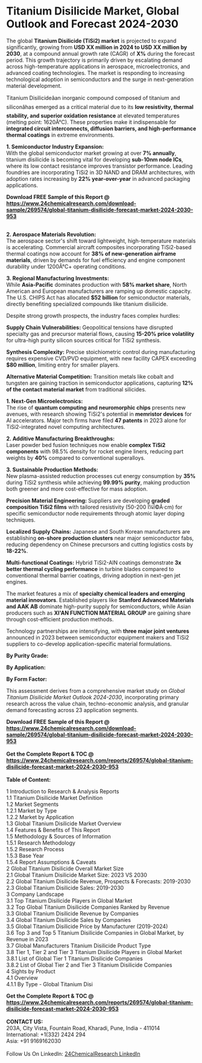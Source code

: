 <h1>Titanium Disilicide Market, Global Outlook and Forecast 2024-2030</h1><p>The global <strong>Titanium Disilicide (TiSi2) market</strong> is projected to expand significantly, growing from <strong>USD XX million in 2024 to USD XX million by 2030</strong>, at a compound annual growth rate (CAGR) of <strong>X%</strong> during the forecast period. This growth trajectory is primarily driven by escalating demand across high-temperature applications in aerospace, microelectronics, and advanced coating technologies. The market is responding to increasing technological adoption in semiconductors and the surge in next-generation material development.</p><p>Titanium Disilicideâan inorganic compound composed of titanium and siliconâhas emerged as a critical material due to its <strong>low resistivity, thermal stability, and superior oxidation resistance</strong> at elevated temperatures (melting point: 1620Â°C). These properties make it indispensable for <strong>integrated circuit interconnects, diffusion barriers, and high-performance thermal coatings</strong> in extreme environments.</p><p><strong>1. Semiconductor Industry Expansion:</strong><br>
With the global semiconductor market growing at over <strong>7% annually</strong>, titanium disilicide is becoming vital for developing <strong>sub-10nm node ICs</strong>, where its low contact resistance improves transistor performance. Leading foundries are incorporating TiSi2 in 3D NAND and DRAM architectures, with adoption rates increasing by <strong>22% year-over-year</strong> in advanced packaging applications.</p><div><b>Download FREE Sample of this Report @ 
            <a href="https://www.24chemicalresearch.com/download-sample/269574/global-titanium-disilicide-forecast-market-2024-2030-953">
            https://www.24chemicalresearch.com/download-sample/269574/global-titanium-disilicide-forecast-market-2024-2030-953</a></b></div><br><p><strong>2. Aerospace Materials Revolution:</strong><br>
The aerospace sector's shift toward lightweight, high-temperature materials is accelerating. Commercial aircraft composites incorporating TiSi2-based thermal coatings now account for <strong>38% of new-generation airframe materials</strong>, driven by demands for fuel efficiency and engine component durability under 1200Â°C+ operating conditions.</p><p><strong>3. Regional Manufacturing Investments:</strong><br>
While <strong>Asia-Pacific</strong> dominates production with <strong>58% market share</strong>, North American and European manufacturers are ramping up domestic capacity. The U.S. CHIPS Act has allocated <strong>$52 billion</strong> for semiconductor materials, directly benefiting specialized compounds like titanium disilicide.</p><p>Despite strong growth prospects, the industry faces complex hurdles:</p><p><strong>Supply Chain Vulnerabilities:</strong> Geopolitical tensions have disrupted specialty gas and precursor material flows, causing <strong>15-20% price volatility</strong> for ultra-high purity silicon sources critical for TiSi2 synthesis.</p><p><strong>Synthesis Complexity:</strong> Precise stoichiometric control during manufacturing requires expensive CVD/PVD equipment, with new facility CAPEX exceeding <strong>$80 million</strong>, limiting entry for smaller players.</p><p><strong>Alternative Material Competition:</strong> Transition metals like cobalt and tungsten are gaining traction in semiconductor applications, capturing <strong>12% of the contact material market</strong> from traditional silicides.</p><p><strong>1. Next-Gen Microelectronics:</strong><br>
The rise of <strong>quantum computing and neuromorphic chips</strong> presents new avenues, with research showing TiSi2's potential in <strong>memristor devices</strong> for AI accelerators. Major tech firms have filed <strong>47 patents</strong> in 2023 alone for TiSi2-integrated novel computing architectures.</p><p><strong>2. Additive Manufacturing Breakthroughs:</strong><br>
Laser powder bed fusion techniques now enable <strong>complex TiSi2 components</strong> with 98.5% density for rocket engine liners, reducing part weights by <strong>40%</strong> compared to conventional superalloys.</p><p><strong>3. Sustainable Production Methods:</strong><br>
New plasma-assisted reduction processes cut energy consumption by <strong>35%</strong> during TiSi2 synthesis while achieving <strong>99.99% purity</strong>, making production both greener and more cost-effective for mass adoption.</p><p><strong>Precision Material Engineering:</strong> Suppliers are developing <strong>graded composition TiSi2 films</strong> with tailored resistivity (50-200 Î¼Î©Â·cm) for specific semiconductor node requirements through atomic layer doping techniques.</p><p><strong>Localized Supply Chains:</strong> Japanese and South Korean manufacturers are establishing <strong>on-shore production clusters</strong> near major semiconductor fabs, reducing dependency on Chinese precursors and cutting logistics costs by <strong>18-22%</strong>.</p><p><strong>Multi-functional Coatings:</strong> Hybrid TiSi2-AlN coatings demonstrate <strong>3x better thermal cycling performance</strong> in turbine blades compared to conventional thermal barrier coatings, driving adoption in next-gen jet engines.</p><p>The market features a mix of <strong>specialty chemical leaders and emerging material innovators</strong>. Established players like <strong>Stanford Advanced Materials and AAK AB</strong> dominate high-purity supply for semiconductors, while Asian producers such as <strong>XI'AN FUNCTION MATERIAL GROUP</strong> are gaining share through cost-efficient production methods.</p><p>Technology partnerships are intensifying, with <strong>three major joint ventures</strong> announced in 2023 between semiconductor equipment makers and TiSi2 suppliers to co-develop application-specific material formulations.</p><p><strong>By Purity Grade:</strong></p><p><strong>By Application:</strong></p><p><strong>By Form Factor:</strong></p><p>This assessment derives from a comprehensive market study on <em>Global Titanium Disilicide Market Outlook 2024-2030</em>, incorporating primary research across the value chain, techno-economic analysis, and granular demand forecasting across 23 application segments.</p><div><b>Download FREE Sample of this Report @ 
            <a href="https://www.24chemicalresearch.com/download-sample/269574/global-titanium-disilicide-forecast-market-2024-2030-953">
            https://www.24chemicalresearch.com/download-sample/269574/global-titanium-disilicide-forecast-market-2024-2030-953</a></b></div><br><div><b>Get the Complete Report & TOC @ 
            <a href="https://www.24chemicalresearch.com/reports/269574/global-titanium-disilicide-forecast-market-2024-2030-953">
            https://www.24chemicalresearch.com/reports/269574/global-titanium-disilicide-forecast-market-2024-2030-953</a></b></div><br>
            <b>Table of Content:</b><p>1 Introduction to Research & Analysis Reports<br />
    1.1 Titanium Disilicide Market Definition<br />
    1.2 Market Segments<br />
        1.2.1 Market by Type<br />
        1.2.2 Market by Application<br />
    1.3 Global Titanium Disilicide Market Overview<br />
    1.4 Features & Benefits of This Report<br />
    1.5 Methodology & Sources of Information<br />
        1.5.1 Research Methodology<br />
        1.5.2 Research Process<br />
        1.5.3 Base Year<br />
        1.5.4 Report Assumptions & Caveats<br />
2 Global Titanium Disilicide Overall Market Size<br />
    2.1 Global Titanium Disilicide Market Size: 2023 VS 2030<br />
    2.2 Global Titanium Disilicide Revenue, Prospects & Forecasts: 2019-2030<br />
    2.3 Global Titanium Disilicide Sales: 2019-2030<br />
3 Company Landscape<br />
    3.1 Top Titanium Disilicide Players in Global Market<br />
    3.2 Top Global Titanium Disilicide Companies Ranked by Revenue<br />
    3.3 Global Titanium Disilicide Revenue by Companies<br />
    3.4 Global Titanium Disilicide Sales by Companies<br />
    3.5 Global Titanium Disilicide Price by Manufacturer (2019-2024)<br />
    3.6 Top 3 and Top 5 Titanium Disilicide Companies in Global Market, by Revenue in 2023<br />
    3.7 Global Manufacturers Titanium Disilicide Product Type<br />
    3.8 Tier 1, Tier 2 and Tier 3 Titanium Disilicide Players in Global Market<br />
        3.8.1 List of Global Tier 1 Titanium Disilicide Companies<br />
        3.8.2 List of Global Tier 2 and Tier 3 Titanium Disilicide Companies<br />
4 Sights by Product<br />
    4.1 Overview<br />
        4.1.1 By Type - Global Titanium Disi</p><div><b>Get the Complete Report & TOC @ 
            <a href="https://www.24chemicalresearch.com/reports/269574/global-titanium-disilicide-forecast-market-2024-2030-953">
            https://www.24chemicalresearch.com/reports/269574/global-titanium-disilicide-forecast-market-2024-2030-953</a></b></div><br><b>CONTACT US:</b><br>
            203A, City Vista, Fountain Road, Kharadi, Pune, India - 411014<br>
            International: +1(332) 2424 294<br>
            Asia: +91 9169162030 <br><br>
            Follow Us On LinkedIn: <a href="https://www.linkedin.com/company/24chemicalresearch/">24ChemicalResearch LinkedIn</a>
